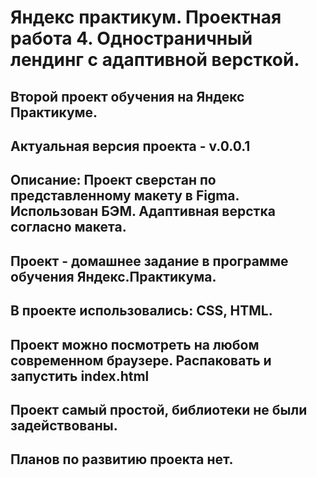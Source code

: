 Яндекс практикум. Проектная работа 4. Одностраничный лендинг c адаптивной версткой.
=============================================================
Второй проект обучения на Яндекс Практикуме.
---
Актуальная версия проекта - v.0.0.1
---
Описание: Проект сверстан по представленному макету в Figma. Использован БЭМ. Адаптивная верстка согласно макета.
---
Проект - домашнее задание в программе обучения Яндекс.Практикума.
---
В проекте использовались: CSS, HTML.
---
Проект можно посмотреть на любом современном браузере. Распаковать и запустить index.html
---
Проект самый простой, библиотеки не были задействованы.
---
Планов по развитию проекта нет.
---